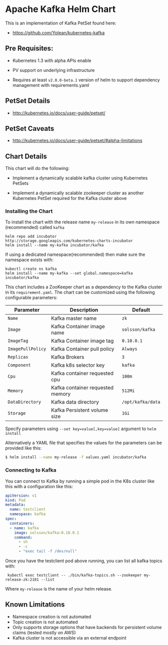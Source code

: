 # Apache Kafka Helm Chart

This is an implementation of Kafka PetSet found here:

 * https://github.com/Yolean/kubernetes-kafka

## Pre Requisites:

* Kubernetes 1.3 with alpha APIs enable

* PV support on underlying infrastructure

* Requires at least `v2.0.0-beta.1` version of helm to support
  dependency management with requirements.yaml

## PetSet Details

* http://kubernetes.io/docs/user-guide/petset/

## PetSet Caveats

* http://kubernetes.io/docs/user-guide/petset/#alpha-limitations

## Chart Details

This chart will do the following:

* Implement a dynamically scalable kafka cluster using Kubernetes
  PetSets

* Implement a dynamically scalable zookeeper cluster as another Kubernetes PetSet required for the Kafka cluster above

### Installing the Chart

To install the chart with the release name `my-release` in its own
namespace (recommended) called `kafka`

```
helm repo add incubator
http://storage.googleapis.com/kubernetes-charts-incubator
helm install --name my-kafka incubator/kafka
```

If using a dedicated namespace(recommended) then make sure the namespace
exists with:

```
kubectl create ns kafka
helm install --name my-kafka --set global.namespace=kafka incubator/kafka
```

This chart includes a ZooKeeper chart as a dependency to the Kafka
cluster in its `requirement.yaml`. The chart can be customized using the
following configurable parameters:

| Parameter               | Description                        | Default                                                    |
| ----------------------- | ---------------------------------- | ---------------------------------------------------------- |
| `Name`                  | Kafka master name                  | `zk`                                                       |
| `Image`                 | Kafka Container image name         | `solsson/kafka`                                            |
| `ImageTag`              | Kafka Container image tag          | `0.10.0.1`                                                 |
| `ImagePullPolicy`       | Kafka Container pull policy        | `Always`                                                   |
| `Replicas`              | Kafka Brokers                      | `3`                                                        |
| `Component`             | Kafka k8s selector key             | `kafka`                                                    |
| `Cpu`                   | Kafka container requested cpu      | `100m`                                                     |
| `Memory`                | Kafka container requested memory   | `512Mi`                                                    |
| `DataDirectory`         | Kafka data directory               | `/opt/kafka/data`                                          |
| `Storage`               | Kafka Persistent volume size       | `1Gi`                                                      |

Specify parameters using `--set key=value[,key=value]` argument to `helm install`

Alternatively a YAML file that specifies the values for the parameters can be provided like this:

```bash
$ helm install --name my-release -f values.yaml incubator/kafka
```

### Connecting to Kafka

You can connect to Kafka by running a simple pod in the K8s cluster like this with a configuration like this:

```yaml
apiVersion: v1
kind: Pod
metadata:
  name: testclient
  namespace: kafka
spec:
  containers:
  - name: kafka
    image: solsson/kafka:0.10.0.1
    command:
      - sh
      - -c
      - "exec tail -f /dev/null"
```

Once you have the testclient pod above running, you can list all kafka
topics with:

` kubectl exec testclient -- ./bin/kafka-topics.sh --zookeeper
my-release-zk:2181 --list`

Where `my-release` is the name of your helm release.

## Known Limitations

* Namespace creation is not automated
* Topic creation is not automated
* Only supports storage options that have backends for persistent volume claims (tested mostly on AWS)
* Kafka cluster is not accessible via an external endpoint
